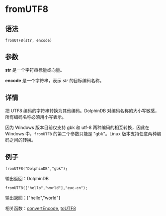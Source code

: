 # fromUTF8

## 语法

`fromUTF8(str, encode)`

## 参数

**str** 是一个字符串标量或向量。

**encode** 是一个字符串，表示 *str* 的目标编码名称。

## 详情

把 UTF8 编码的字符串转换为其他编码。DolphinDB 对编码名称的大小写敏感，所有编码名称必须用小写表示。

因为 Windows 版本目前仅支持 gbk 和 utf-8 两种编码的相互转换，因此在 Windows
中，`fromUTF8` 的第二个参数只能是 "gbk"。Linux 版本支持任意两种编码之间的转换。

## 例子

```
fromUTF8("DolphinDB","gbk");
```

输出返回：DolphinDB

```
fromUTF8(["hello","world"],"euc-cn");
```

输出返回：["hello","world"]

相关函数：[convertEncode](../c/convertEncode.md), [toUTF8](../t/toUTF8.md)

